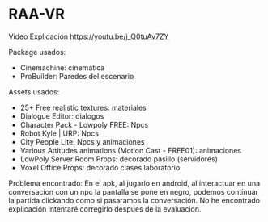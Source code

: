 # RAA-VR

Video Explicación
https://youtu.be/j_Q0tuAv7ZY

Package usados:
- Cinemachine: cinematica
- ProBuilder: Paredes del escenario
  
Assets usados:
- 25+ Free realistic textures: materiales
- Dialogue Editor: dialogos
- Character Pack - Lowpoly FREE: Npcs
- Robot Kyle | URP: Npcs
- City People Lite: Npcs y animaciones
- Various Attitudes animations (Motion Cast - FREE01): animaciones
- LowPoly Server Room Props: decorado pasillo (servidores)
- Voxel Office Props: decorado clases laboratorio

Problema encontrado:
En el apk, al jugarlo en android, al interactuar en una conversacion con un npc la pantalla se pone en negro, podemos continuar la partida clickando como si pasaramos la conversación.
No he encontrado explicación intentaré corregirlo despues de la evaluacion.
